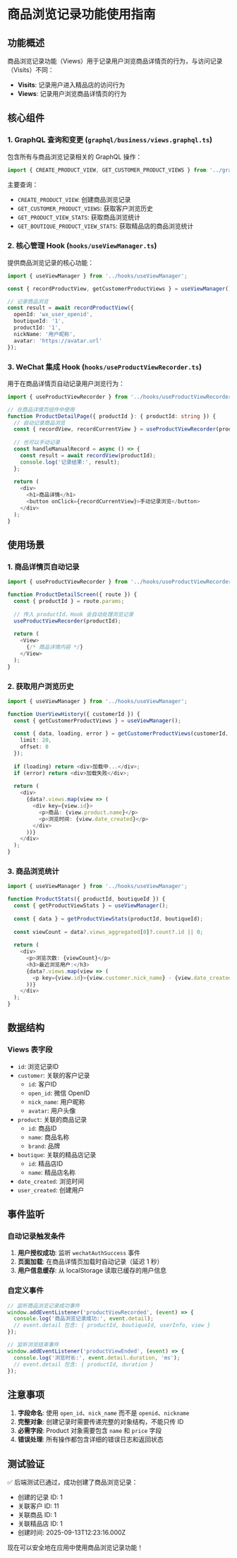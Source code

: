 # 商品浏览记录功能使用指南

## 功能概述

商品浏览记录功能（Views）用于记录用户浏览商品详情页的行为，与访问记录（Visits）不同：

- **Visits**: 记录用户进入精品店的访问行为
- **Views**: 记录用户浏览商品详情页的行为

## 核心组件

### 1. GraphQL 查询和变更 (`graphql/business/views.graphql.ts`)

包含所有与商品浏览记录相关的 GraphQL 操作：

```typescript
import { CREATE_PRODUCT_VIEW, GET_CUSTOMER_PRODUCT_VIEWS } from '../graphql/business/views.graphql';
```

主要查询：
- `CREATE_PRODUCT_VIEW`: 创建商品浏览记录
- `GET_CUSTOMER_PRODUCT_VIEWS`: 获取客户浏览历史
- `GET_PRODUCT_VIEW_STATS`: 获取商品浏览统计
- `GET_BOUTIQUE_PRODUCT_VIEW_STATS`: 获取精品店的商品浏览统计

### 2. 核心管理 Hook (`hooks/useViewManager.ts`)

提供商品浏览记录的核心功能：

```typescript
import { useViewManager } from '../hooks/useViewManager';

const { recordProductView, getCustomerProductViews } = useViewManager();

// 记录商品浏览
const result = await recordProductView({
  openId: 'wx_user_openid',
  boutiqueId: '1',
  productId: '1',
  nickName: '用户昵称',
  avatar: 'https://avatar.url'
});
```

### 3. WeChat 集成 Hook (`hooks/useProductViewRecorder.ts`)

用于在商品详情页自动记录用户浏览行为：

```typescript
import { useProductViewRecorder } from '../hooks/useProductViewRecorder';

// 在商品详情页组件中使用
function ProductDetailPage({ productId }: { productId: string }) {
  // 自动记录商品浏览
  const { recordView, recordCurrentView } = useProductViewRecorder(productId);
  
  // 也可以手动记录
  const handleManualRecord = async () => {
    const result = await recordView(productId);
    console.log('记录结果:', result);
  };
  
  return (
    <div>
      <h1>商品详情</h1>
      <button onClick={recordCurrentView}>手动记录浏览</button>
    </div>
  );
}
```

## 使用场景

### 1. 商品详情页自动记录

```typescript
import { useProductViewRecorder } from '../hooks/useProductViewRecorder';

function ProductDetailScreen({ route }) {
  const { productId } = route.params;
  
  // 传入 productId，Hook 会自动处理浏览记录
  useProductViewRecorder(productId);
  
  return (
    <View>
      {/* 商品详情内容 */}
    </View>
  );
}
```

### 2. 获取用户浏览历史

```typescript
import { useViewManager } from '../hooks/useViewManager';

function UserViewHistory({ customerId }) {
  const { getCustomerProductViews } = useViewManager();
  
  const { data, loading, error } = getCustomerProductViews(customerId, {
    limit: 20,
    offset: 0
  });
  
  if (loading) return <div>加载中...</div>;
  if (error) return <div>加载失败</div>;
  
  return (
    <div>
      {data?.views.map(view => (
        <div key={view.id}>
          <p>商品: {view.product.name}</p>
          <p>浏览时间: {view.date_created}</p>
        </div>
      ))}
    </div>
  );
}
```

### 3. 商品浏览统计

```typescript
import { useViewManager } from '../hooks/useViewManager';

function ProductStats({ productId, boutiqueId }) {
  const { getProductViewStats } = useViewManager();
  
  const { data } = getProductViewStats(productId, boutiqueId);
  
  const viewCount = data?.views_aggregated[0]?.count?.id || 0;
  
  return (
    <div>
      <p>浏览次数: {viewCount}</p>
      <h3>最近浏览用户:</h3>
      {data?.views.map(view => (
        <p key={view.id}>{view.customer.nick_name} - {view.date_created}</p>
      ))}
    </div>
  );
}
```

## 数据结构

### Views 表字段

- `id`: 浏览记录ID
- `customer`: 关联的客户记录
  - `id`: 客户ID
  - `open_id`: 微信 OpenID
  - `nick_name`: 用户昵称
  - `avatar`: 用户头像
- `product`: 关联的商品记录
  - `id`: 商品ID
  - `name`: 商品名称
  - `brand`: 品牌
- `boutique`: 关联的精品店记录
  - `id`: 精品店ID
  - `name`: 精品店名称
- `date_created`: 浏览时间
- `user_created`: 创建用户

## 事件监听

### 自动记录触发条件

1. **用户授权成功**: 监听 `wechatAuthSuccess` 事件
2. **页面加载**: 在商品详情页加载时自动记录（延迟 1 秒）
3. **用户信息缓存**: 从 localStorage 读取已缓存的用户信息

### 自定义事件

```javascript
// 监听商品浏览记录成功事件
window.addEventListener('productViewRecorded', (event) => {
  console.log('商品浏览记录成功:', event.detail);
  // event.detail 包含: { productId, boutiqueId, userInfo, view }
});

// 监听浏览结束事件
window.addEventListener('productViewEnded', (event) => {
  console.log('浏览时长:', event.detail.duration, 'ms');
  // event.detail 包含: { productId, duration }
});
```

## 注意事项

1. **字段命名**: 使用 `open_id`、`nick_name` 而不是 `openid`、`nickname`
2. **完整对象**: 创建记录时需要传递完整的对象结构，不能只传 ID
3. **必需字段**: Product 对象需要包含 `name` 和 `price` 字段
4. **错误处理**: 所有操作都包含详细的错误日志和返回状态

## 测试验证

✅ 后端测试已通过，成功创建了商品浏览记录：
- 创建的记录 ID: 1
- 关联客户 ID: 11
- 关联商品 ID: 1
- 关联精品店 ID: 1
- 创建时间: 2025-09-13T12:23:16.000Z

现在可以安全地在应用中使用商品浏览记录功能！